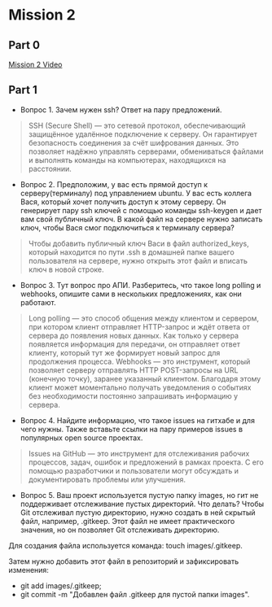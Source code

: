 # Mission 2
## Part 0
[Mission 2 Video](https://drive.google.com/file/d/1reshAKN3p-tt1YwwGCKv-tF8rf-b8kKd/view?usp=sharing)
## Part 1
- Вопрос 1. Зачем нужен ssh? Ответ на пару предложений.
> SSH (Secure Shell) — это сетевой протокол, обеспечивающий защищённое удалённое подключение к серверу. Он гарантирует безопасность соединения за счёт шифрования данных. Это позволяет надёжно управлять серверами, обмениваться файлами и выполнять команды на компьютерах, находящихся на расстоянии.
- Вопрос 2. Предположим, у вас есть прямой доступ к серверу(терминалу) под управлением ubuntu. У вас есть коллега Вася, который хочет получить доступ к этому серверу. Он генерирует пару ssh ключей с помощью команды ssh-keygen и дает вам свой публичный ключ. В какой файл на сервере нужно записать ключ, чтобы Вася смог подключиться к терминалу сервера?
>Чтобы добавить публичный ключ Васи в файл authorized_keys, который находится по пути .ssh в домашней папке вашего пользователя на сервере, нужно открыть этот файл и вписать ключ в новой строке.
- Вопрос 3. Тут вопрос про АПИ. Разберитесь, что такое long polling и webhooks, опишите сами в нескольких предложениях, как они работают.
>Long polling — это способ общения между клиентом и сервером, при котором клиент отправляет HTTP-запрос и ждёт ответа от сервера до появления новых данных. Как только у сервера появляется информация для передачи, он отправляет ответ клиенту, который тут же формирует новый запрос для продолжения процесса.
>Webhooks — это инструмент, который позволяет серверу отправлять HTTP POST-запросы на URL (конечную точку), заранее указанный клиентом. Благодаря этому клиент может моментально получать уведомления о событиях без необходимости постоянно запрашивать информацию у сервера.
- Вопрос 4. Найдите информацию, что такое issues на гитхабе и для чего нужны. Также вставьте ссылки на пару примеров issues в популярных open source проектах.
>Issues на GitHub — это инструмент для отслеживания рабочих процессов, задач, ошибок и предложений в рамках проекта. С его помощью разработчики и пользователи могут обсуждать и документировать проблемы или улучшения.
- Вопрос 5. Ваш проект используется пустую папку images, но гит не поддерживает отслеживание пустых директорий. Что делать?
Чтобы Git отслеживал пустую директорию, нужно создать в ней скрытый файл, например, .gitkeep. Этот файл не имеет практического значения, но он позволяет Git отслеживать директорию.

Для создания файла используется команда: touch images/.gitkeep.

Затем нужно добавить этот файл в репозиторий и зафиксировать изменения:

* git add images/.gitkeep;
* git commit -m "Добавлен файл .gitkeep для пустой папки images".